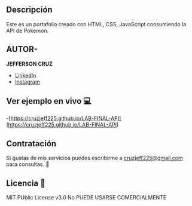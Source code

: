 ## Descripción
Este es un portafolio creado con HTML, CSS, JavaScript consumiendo la API de Pokemon.

## AUTOR-
**JEFFERSON CRUZ**
* [LinkedIn](www.linkedin.com/in/cruzjeff225)
* [Instagram](https://www.instagram.com/cruzjeff225)

## Ver ejemplo en vivo 💻
-[https://cruzjeff225.github.io/LAB-FINAL-API] (https://cruzjeff225.github.io/LAB-FINAL-API)

## Contratación 
Si gustas de mis servicios puedes escribirme a cruzjeff225@gmail.com para consultas. 📩
## Licencia 📄
MIT PUblic License v3.0
No PUEDE USARSE COMERCIALMENTE
